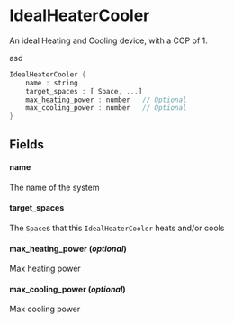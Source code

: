 # IdealHeaterCooler

  An ideal Heating and Cooling device, with a COP of 1.
  
  asd


```rs
IdealHeaterCooler {
	name : string
	target_spaces : [ Space, ...] 
	max_heating_power : number   // Optional
	max_cooling_power : number   // Optional
}
```

## Fields



#### name

  The name of the system




#### target_spaces

  The `Space`s that this `IdealHeaterCooler` heats and/or
  cools




#### max_heating_power  (*optional*)

  Max heating power




#### max_cooling_power  (*optional*)

  Max cooling power




